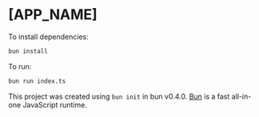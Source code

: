 # [APP_NAME]

To install dependencies:

```bash
bun install
```

To run:

```bash
bun run index.ts
```

This project was created using `bun init` in bun v0.4.0. [Bun](https://bun.sh) is a fast all-in-one JavaScript runtime.
